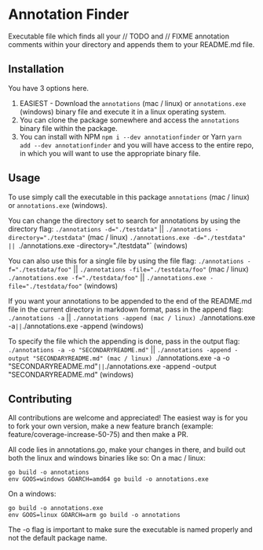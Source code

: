 # Annotation Finder

Executable file which finds all your // TODO and // FIXME annotation comments within your directory and appends them to your README.md file.

## Installation

You have 3 options here.

1. EASIEST - Download the `annotations` (mac / linux) or `annotations.exe` (windows) binary file and execute it in a linux operating system.
2. You can clone the package somewhere and access the `annotations` binary file within the package.
3. You can install with NPM `npm i --dev annotationfinder` or Yarn `yarn add --dev annotationfinder` and you will have access to the entire repo, in which you will want to use the appropriate binary file.

## Usage

To use simply call the executable in this package `annotations` (mac / linux) or `annotations.exe` (windows).

You can change the directory set to search for annotations by using the directory flag:
`./annotations -d="./testdata"` || `./annotations -directory="./testdata"` (mac / linux)
`./annotations.exe -d="./testdata" || `./annotations.exe -directory="./testdata"` (windows)

You can also use this for a single file by using the file flag:
`./annotations -f="./testdata/foo"` || `./annotations -file="./testdata/foo"` (mac / linux)
`./annotations.exe -f="./testdata/foo"` || `./annotations.exe -file="./testdata/foo"` (windows)

If you want your annotations to be appended to the end of the README.md file in the current directory in markdown format, pass in the append flag:
`./annotations -a` || `./annotations -append (mac / linux)
`./annotations.exe -a` || `./annotations.exe -append (windows)

To specify the file which the appending is done, pass in the output flag:
`./annotations -a -o "SECONDARYREADME.md"` || `./annotations -append -output "SECONDARYREADME.md" (mac / linux)
`./annotations.exe -a -o "SECONDARYREADME.md"` || `./annotations.exe -append -output "SECONDARYREADME.md" (windows)

## Contributing

All contributions are welcome and appreciated!
The easiest way is for you to fork your own version, make a new feature branch (example: feature/coverage-increase-50-75) and then make a PR.

All code lies in annotations.go, make your changes in there, and build out both the linux and windows binaries like so:
On a mac / linux:
```
go build -o annotations
env GOOS=windows GOARCH=amd64 go build -o annotations.exe
```
On a windows:
```
go build -o annotations.exe
env GOOS=linux GOARCH=arm go build -o annotations
```
The -o flag is important to make sure the executable is named properly and not the default package name.